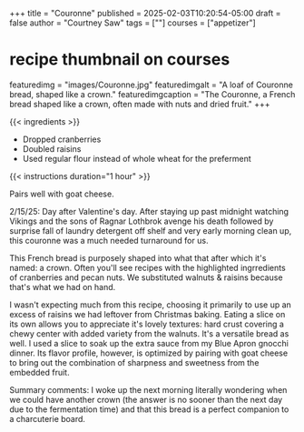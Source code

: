 +++
title = "Couronne"
published = 2025-02-03T10:20:54-05:00
draft = false
author = "Courtney Saw"
tags = [""]
courses = ["appetizer"]
# recipe thumbnail on courses
featuredimg = "images/Couronne.jpg"
featuredimgalt = "A loaf of Couronne bread, shaped like a crown."
featuredimgcaption = "The Couronne, a French bread shaped like a crown, often made with nuts and dried fruit."
+++

{{< ingredients >}}

* Dropped cranberries
* Doubled raisins
* Used regular flour instead of whole wheat for the preferment


{{< instructions duration="1 hour" >}}

Pairs well with goat cheese.

2/15/25: Day after Valentine's day. After staying up past midnight watching Vikings and the sons of Ragnar Lothbrok avenge his death followed by surprise fall of laundry detergent off shelf and very early morning clean up, this couronne was a much needed turnaround for us.

This French bread is purposely shaped into what that after which it's named: a crown. Often you'll see recipes with the highlighted ingrredients of cranberries and pecan nuts. We substituted walnuts & raisins because that's what we had on hand.

I wasn't expecting much from this recipe, choosing it primarily to use up an excess of raisins we had leftover from Christmas baking. Eating a slice on its own allows you to appreciate it's lovely textures: hard crust covering a chewy center with added variety from the walnuts. It's a versatile bread as well. I used a slice to soak up the extra sauce from my Blue Apron gnocchi dinner. Its flavor profile, however, is optimized by pairing with goat cheese to bring out the combination of sharpness and sweetness from the embedded fruit.

Summary comments: I woke up the next morning literally wondering when we could have another crown (the answer is no sooner than the next day due to the fermentation time) and that this bread is a perfect companion to a charcuterie board.
